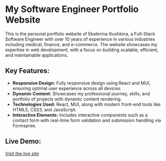 # My Software Engineer Portfolio Website

This is the personal portfolio website of Ekaterina Iliushkina, a Full-Stack Software Engineer with over 10 years of experience in various industries including medical, finance, and e-commerce. The website showcases my expertise in web development, with a focus on building scalable, efficient, and maintainable applications.

## Key Features:

- **Responsive Design:** Fully responsive design using React and MUI, ensuring optimal user experience across all devices.
- **Dynamic Content:** Showcases my professional journey, skills, and portfolio of projects with dynamic content rendering.
- **Technologies Used:** React, MUI, along with modern front-end tools like HTML5, CSS3, and JavaScript.
- **Interactive Elements:** Includes interactive components such as a contact form with real-time form validation and submission handling via Formspree.

## Live Demo:

[Visit the live site](https://beviatori.com/)

